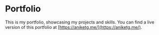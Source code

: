 # Portfolio

This is my portfolio, showcasing my projects and skills. You can find a live
version of this portfolio at [https://aniketg.me/](https://aniketg.me/).